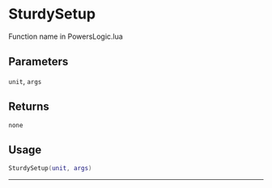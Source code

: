 # SturdySetup
Function name in PowersLogic.lua
## Parameters
`unit`, `args`
## Returns
`none`
## Usage
```lua
SturdySetup(unit, args)
```
---
